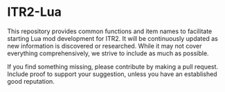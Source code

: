 # ITR2-Lua
This repository provides common functions and item names to facilitate starting Lua mod development for ITR2. It will be continuously updated as new information is discovered or researched. While it may not cover everything comprehensively, we strive to include as much as possible.

If you find something missing, please contribute by making a pull request. Include proof to support your suggestion, unless you have an established good reputation.
